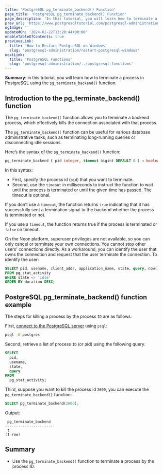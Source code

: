 ```yaml
---
title: 'PostgreSQL pg_terminate_backend() Function'
page_title: 'PostgreSQL pg_terminate_backend() Function'
page_description: 'In this tutorial, you will learn how to terminate a process by pid in PostgreSQL using the pg_terminate_backend function.'
prev_url: 'https://www.postgresqltutorial.com/postgresql-administration/postgresql-pg_terminate_backend/'
ogImage: ''
updatedOn: '2024-02-22T13:20:44+00:00'
enableTableOfContents: true
previousLink:
  title: 'How to Restart PostgreSQL on Windows'
  slug: 'postgresql-administration/restart-postgresql-windows'
nextLink:
  title: 'PostgreSQL Functions'
  slug: 'postgresql-administration/../postgresql-functions'
---
```


**Summary**: in this tutorial, you will learn how to terminate a process in PostgreSQL using the `pg_terminate_backend()` function.

## Introduction to the pg_terminate_backend() function

The `pg_terminate_backend()` function allows you to terminate a backend process, which effectively kills the connection associated with that process.

The `pg_terminate_backend()` function can be useful for various database administrative tasks, such as terminating long\-running queries or disconnecting idle sessions.

Here’s the syntax of the `pg_terminate_backend()` function:

```sql
pg_terminate_backend ( pid integer, timeout bigint DEFAULT 0 ) → boolean
```

In this syntax:

- First, specify the process id (`pid`) that you want to terminate.
- Second, use the `timeout` in milliseconds to instruct the function to wait until the process is terminated or until the given time has passed. The timeout is optional.

If you don’t use a `timeout`, the function returns `true` indicating that it has successfully sent a termination signal to the backend whether the process is terminated or not.

If you use a `timeout`, the function returns true if the process is terminated or `false` on timeout.

<Admonition type="tip" title="Neon Note">
On the Neon platform, superuser privileges are not available, so you can only cancel or terminate your own connections. You cannot stop other users' connections directly. As a workaround, you can identify the user that owns the connection and request that the user terminate the connection. To identify the user:

```sql
SELECT pid, usename, client_addr, application_name, state, query, now() - query_start AS duration
FROM pg_stat_activity
WHERE state <> 'idle'
ORDER BY duration DESC;
```

</Admonition>

## PostgreSQL pg_terminate_backend() function example

The steps for killing a process by the process `ID` are as follows:

First, [connect to the PostgreSQL server](../postgresql-getting-started/connect-to-postgresql-database) using `psql`:

```bash
psql -U postgres
```

Second, retrieve a list of process `ID` (or pid) using the following query:

```sql
SELECT
  pid,
  usename,
  state,
  query
FROM
  pg_stat_activity;
```

Third, suppose you want to kill the process id `2600`, you can execute the `pg_terminate_backend()` function:

```sql
SELECT pg_terminate_backend(2600);
```

Output:

```text
 pg_terminate_backend
----------------------
 t
(1 row)
```

## Summary

- Use the `pg_terminate_backend()` function to terminate a process by the process ID.
